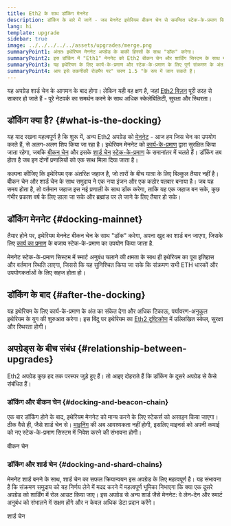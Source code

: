 ```yaml
---
title: Eth2 के साथ डॉकिंग मेननेट
description: डॉकिंग के बारे में जानें - जब मेननेट इथेरियम बीकन चेन से समन्वित स्टेक-के-प्रमाण सिस्टम में शामिल हो जाता है।
lang: hi
template: upgrade
sidebar: true
image: ../../../../../assets/upgrades/merge.png
summaryPoint1: अंततः इथेरियम मेननेट अपग्रेड के बाकी हिस्सों के साथ "डॉक" करेगा।
summaryPoint2: इस डॉकिंग में "Eth1" मेननेट को Eth2 बीकन चेन और शार्डिंग सिस्टम के साथ मर्ज किया जाएगा।
summaryPoint3: यह इथेरियम के लिए कार्य-के-प्रमाण और स्टेक-के-प्रमाण के लिए पूर्ण संक्रमण के अंत को चिन्हित करेगा।
summaryPoint4: आप इसे तकनीकी रोडमैप पर" चरण 1.5 "के रूप में जान सकते हैं।
---
```


<UpgradeStatus date="~Q1/Q2 2022">
    यह अपग्रेड शार्ड चेन के आगमन के बाद होगा। लेकिन यही वह क्षण है, जहां <a href="/upgrades/vision/">Eth2 विज़न</a> पूरी तरह से साकार हो जाते हैं - पूरे नेटवर्क का समर्थन करने के साथ अधिक स्केलेबिलिटी, सुरक्षा और स्थिरता।
</UpgradeStatus>

## डॉकिंग क्या है? {#what-is-the-docking}

यह याद रखना महत्वपूर्ण है कि शुरू में, अन्य Eth2 अपग्रेड को [मेननेट](/glossary/#mainnet) - आज हम जिस चेन का उपयोग करते हैं, से अलग-अलग शिप किया जा रहा है। इथेरियम मेननेट को [कार्य-के-प्रमाण](/developers/docs/consensus-mechanisms/pow/) द्वारा सुरक्षित किया जाता रहेगा, जबकि [बीकन चेन](/upgrades/beacon-chain/) और इसके [शार्ड चेन](/upgrades/shard-chains/) [स्टेक-के-प्रमाण](/developers/docs/consensus-mechanisms/pos/) के समानांतर में चलते हैं। डॉकिंग तब होता है जब इन दोनों प्रणालियों को एक साथ मिला दिया जाता है।

कल्पना कीजिए कि इथेरियम एक अंतरिक्ष जहाज है, जो तारों के बीच यात्रा के लिए बिल्कुल तैयार नहीं है। बीकन चेन और शार्ड चेन के साथ समुदाय ने एक नया इंजन और एक कठोर पतवार बनाया है। जब यह समय होता है, तो वर्तमान जहाज इस नई प्रणाली के साथ डॉक करेगा, ताकि यह एक जहाज बन सके, कुछ गंभीर प्रकाश वर्ष के लिए डाला जा सके और ब्रह्मांड पर ले जाने के लिए तैयार हो सके।

## डॉकिंग मेननेट {#docking-mainnet}

तैयार होने पर, इथेरियम मेननेट बीकन चेन के साथ "डॉक" करेगा, अपना खुद का शार्ड बन जाएगा, जिसके लिए [कार्य का प्रमाण](/developers/docs/consensus-mechanisms/pow/) के बजाय स्टेक-के-प्रमाण का उपयोग किया जाता है.

मेननेट स्टेक-के-प्रमाण सिस्टम में स्मार्ट अनुबंध चलाने की क्षमता के साथ ही इथेरियम का पूरा इतिहास और वर्तमान स्थिति लाएगा, जिससे कि यह सुनिश्चित किया जा सके कि संक्रमण सभी ETH धारकों और उपयोगकर्ताओं के लिए सहज होता हो।

## डॉकिंग के बाद {#after-the-docking}

यह इथेरियम के लिए कार्य-के-प्रमाण के अंत का संकेत देगा और अधिक टिकाऊ, पर्यावरण-अनुकूल इथेरियम के युग की शुरुआत करेगा। इस बिंदु पर इथेरियम का [Eth2 दृष्टिकोण](/upgrades/vision/) में उल्लिखित स्केल, सुरक्षा और स्थिरता होगी।

## अपग्रेड्स के बीच संबंध {#relationship-between-upgrades}

Eth2 अपग्रेड कुछ हद तक परस्पर जुड़े हुए हैं। तो आइए दोहराते हैं कि डॉकिंग के दूसरे अपग्रेड से कैसे संबंधित हैं।

### डॉकिंग और बीकन चेन {#docking-and-beacon-chain}

एक बार डॉकिंग होने के बाद, इथेरियम मेननेट को मान्य करने के लिए स्टेकर्स को असाइन किया जाएगा। ठीक वैसे ही, जैसे शार्ड चेन से। [माइनिंग](/developers/docs/consensus-mechanisms/pow/mining/) की अब आवश्यकता नहीं होगी, इसलिए माइनर्स को अपनी कमाई को नए स्टेक-के-प्रमाण सिस्टम में निवेश करने की संभावना होगी।

<ButtonLink to="/upgrades/beacon-chain/">बीकन चेन</ButtonLink>

### डॉकिंग और शार्ड चेन {#docking-and-shard-chains}

मेननेट शार्ड बनने के साथ, शार्ड चेन का सफल क्रियान्वयन इस अपग्रेड के लिए महत्वपूर्ण है। यह संभावना है कि संक्रमण समुदाय को यह निर्णय लेने में मदद करने में महत्वपूर्ण भूमिका निभाएगा कि क्या एक दूसरे अपग्रेड को शार्डिंग में रोल आउट किया जाए। इस अपग्रेड से अन्य शार्ड जैसे मेननेट: वे लेन-देन और स्मार्ट अनुबंध को संभालने में सक्षम होंगे और न केवल अधिक डेटा प्रदान करेंगे।

<ButtonLink to="/upgrades/shard-chains/">शार्ड चेन</ButtonLink>
